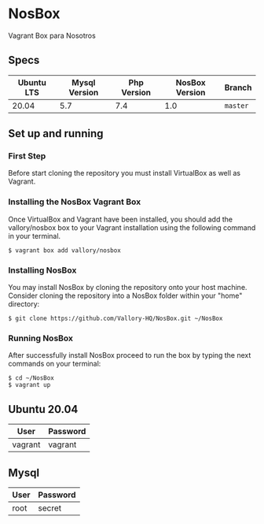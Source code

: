 # NosBox
Vagrant Box para Nosotros

## Specs
| Ubuntu LTS | Mysql Version | Php Version | NosBox Version | Branch
| -----------| -----------   | ----------- | -----------    | -----------
| 20.04      | 5.7           | 7.4         | 1.0            | `master`

## Set up and running

### First Step

Before start cloning the repository you must install VirtualBox as well as Vagrant.

### Installing the NosBox Vagrant Box

Once VirtualBox and Vagrant have been installed, you should add the vallory/nosbox box to your Vagrant installation using the following command in your terminal.

```
$ vagrant box add vallory/nosbox
```

### Installing NosBox

You may install NosBox by cloning the repository onto your host machine. Consider cloning the repository into a NosBox folder within your "home" directory:

```
$ git clone https://github.com/Vallory-HQ/NosBox.git ~/NosBox
```

### Running NosBox

After successfully install NosBox proceed to run the box by typing the next commands on your terminal:

```
$ cd ~/NosBox
$ vagrant up
```

## Ubuntu 20.04
| User    | Password |
| ------- | -------- |
| vagrant | vagrant  |

## Mysql
| User    | Password |
| ------- | -------- |
| root    | secret   |

